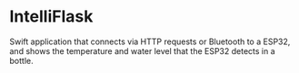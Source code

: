 # IntelliFlask
Swift application that connects via HTTP requests or Bluetooth to a ESP32, and shows the temperature and water level that the ESP32 detects in a bottle.
